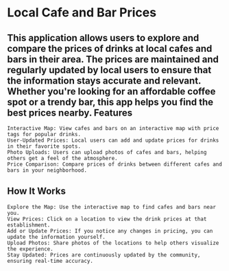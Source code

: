 <h1>Local Cafe and Bar Prices</h1>

<h2>This application allows users to explore and compare the prices of drinks at local cafes and bars in their area. The prices are maintained and regularly updated by local users to ensure that the information stays accurate and relevant. Whether you're looking for an affordable coffee spot or a trendy bar, this app helps you find the best prices nearby.
Features</h2>

    Interactive Map: View cafes and bars on an interactive map with price tags for popular drinks.
    User-Updated Prices: Local users can add and update prices for drinks in their favorite spots.
    Photo Uploads: Users can upload photos of cafes and bars, helping others get a feel of the atmosphere.
    Price Comparison: Compare prices of drinks between different cafes and bars in your neighborhood.

<h2>How It Works</h2>

    Explore the Map: Use the interactive map to find cafes and bars near you.
    View Prices: Click on a location to view the drink prices at that establishment.
    Add or Update Prices: If you notice any changes in pricing, you can update the information yourself.
    Upload Photos: Share photos of the locations to help others visualize the experience.
    Stay Updated: Prices are continuously updated by the community, ensuring real-time accuracy.
